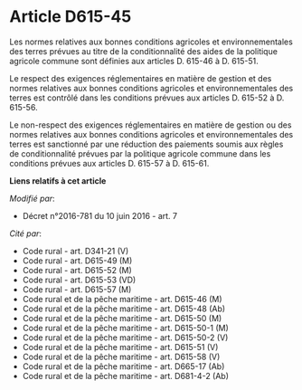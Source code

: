 # Article D615-45

Les normes relatives aux bonnes conditions agricoles et environnementales des terres prévues au titre de la conditionnalité
des aides de la politique agricole commune sont définies aux articles D. 615-46 à D. 615-51. 

Le respect des exigences réglementaires en matière de gestion et des normes relatives aux bonnes conditions agricoles et
environnementales des terres est contrôlé dans les conditions prévues aux articles D. 615-52 à D. 615-56. 

Le non-respect des exigences réglementaires en matière de gestion ou des normes relatives aux bonnes conditions agricoles et
environnementales des terres est sanctionné par une réduction des paiements soumis aux règles de conditionnalité prévues par
la politique agricole commune dans les conditions prévues aux articles D. 615-57 à D. 615-61.

**Liens relatifs à cet article**

_Modifié par_:

  - Décret n°2016-781 du 10 juin 2016 - art. 7

_Cité par_:

  - Code rural - art. D341-21 (V)
  - Code rural - art. D615-49 (M)
  - Code rural - art. D615-52 (M)
  - Code rural - art. D615-53 (VD)
  - Code rural - art. D615-57 (M)
  - Code rural et de la pêche maritime - art. D615-46 (M)
  - Code rural et de la pêche maritime - art. D615-48 (Ab)
  - Code rural et de la pêche maritime - art. D615-50 (M)
  - Code rural et de la pêche maritime - art. D615-50-1 (M)
  - Code rural et de la pêche maritime - art. D615-50-2 (V)
  - Code rural et de la pêche maritime - art. D615-51 (V)
  - Code rural et de la pêche maritime - art. D615-58 (V)
  - Code rural et de la pêche maritime - art. D665-17 (Ab)
  - Code rural et de la pêche maritime - art. D681-4-2 (Ab)
